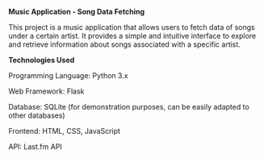 **Music Application - Song Data Fetching**

This project is a music application that allows users to fetch data of songs under a certain artist. It provides a simple and intuitive interface to explore and retrieve information about songs associated with a specific artist.

**Technologies Used**


Programming Language: Python 3.x

Web Framework: Flask

Database: SQLite (for demonstration purposes, can be easily adapted to other databases)

Frontend: HTML, CSS, JavaScript

API: Last.fm API
